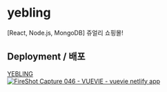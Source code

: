 # yebling
[React, Node.js, MongoDB] 쥬얼리 쇼핑몰!

## Deployment / 배포
[YEBLING<br>
![FireShot Capture 046 - VUEVIE - vuevie netlify app](https://user-images.githubusercontent.com/59958929/128485863-1d1ea959-5be5-4cde-a453-8d130233cc3f.png)](https://yebling.netlify.app/)
